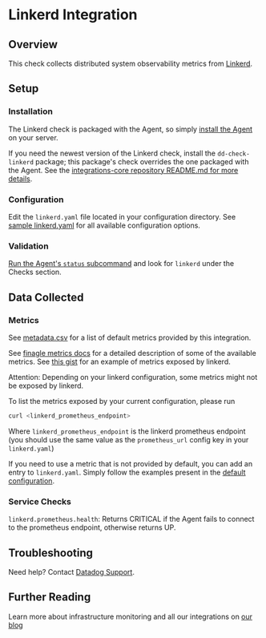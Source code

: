# Linkerd Integration

## Overview

This check collects distributed system observability metrics from [Linkerd][1].

## Setup
### Installation

The Linkerd check is packaged with the Agent, so simply [install the Agent][2] on your server.

If you need the newest version of the Linkerd check, install the `dd-check-linkerd` package; this package's check overrides the one packaged with the Agent. See the [integrations-core repository README.md for more details][3].

### Configuration

Edit the `linkerd.yaml` file located in your configuration directory.
See [sample linkerd.yaml][4] for all available configuration options.

### Validation

[Run the Agent's `status` subcommand][5] and look for `linkerd` under the Checks section.

## Data Collected
### Metrics

See [metadata.csv][6] for a list of default metrics provided by this integration.

See [finagle metrics docs][7] for a detailed description of some of the available metrics.
See [this gist][8] for an example of metrics exposed by linkerd.

Attention: Depending on your linkerd configuration, some metrics might not be exposed by linkerd.

To list the metrics exposed by your current configuration, please run
```bash
curl <linkerd_prometheus_endpoint>
```
Where `linkerd_prometheus_endpoint` is the linkerd prometheus endpoint (you should use the same value as the `prometheus_url` config key in your `linkerd.yaml`)

If you need to use a metric that is not provided by default, you can add an entry to `linkerd.yaml`.
Simply follow the examples present in the [default configuration](https://github.com/DataDog/integrations-core/blob/master/linkerd/conf.yaml.example).

### Service Checks

`linkerd.prometheus.health`:
Returns CRITICAL if the Agent fails to connect to the prometheus endpoint, otherwise returns UP.

## Troubleshooting
Need help? Contact [Datadog Support][9].

## Further Reading
Learn more about infrastructure monitoring and all our integrations on [our blog][10]


[1]: https://linkerd.io/
[2]: https://app.datadoghq.com/account/settings#agent
[3]: https://docs.datadoghq.com/agent/faq/install-core-extra/
[4]: https://github.com/DataDog/integrations-core/blob/master/linkerd/conf.yaml.example
[5]: https://docs.datadoghq.com/agent/faq/agent-commands/#agent-status-and-information
[6]: https://github.com/DataDog/integrations-core/blob/master/linkerd/metadata.csv
[7]: https://twitter.github.io/finagle/guide/Metrics.html
[8]: https://gist.githubusercontent.com/arbll/2f63a5375a4d6d5acface6ca8a51e2ab/raw/bc35ed4f0f4bac7e2643a6009f45f9068f4c1d12/gistfile1.txt
[9]: http://docs.datadoghq.com/help/
[10]: https://www.datadoghq.com/blog/
